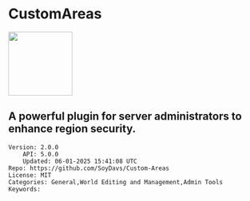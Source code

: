 # CustomAreas
<img src="https://raw.githubusercontent.com/SoyDavs/Custom-Areas/1fa72c03ba1350c1ace5d8f91c0aaf8e63e66655/icon.png" width="128" height="128" />

## A powerful plugin for server administrators to enhance region security. 
```properties
Version: 2.0.0
    API: 5.0.0
    Updated: 06-01-2025 15:41:08 UTC
Repo: https://github.com/SoyDavs/Custom-Areas
License: MIT
Categories: General,World Editing and Management,Admin Tools
Keywords: 
```